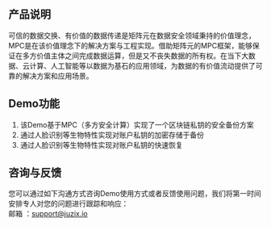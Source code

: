 ## 产品说明 ##
可信的数据交换、有价值的数据传递是矩阵元在数据安全领域秉持的价值理念，MPC是在该价值理念下的解决方案与工程实现。借助矩阵元的MPC框架，能够保证在多方价值主体之间完成数据运算，但是又不丧失数据的所有权。在当下大数据、云计算、人工智能等以数据为基石的应用领域，为数据的有价值流动提供了可靠的解决方案和应用场景。

## Demo功能 ##
1. 该Demo基于MPC（多方安全计算）实现了一个区块链私钥的安全备份方案  
2. 通过人脸识别等生物特性实现对账户私钥的加密存储于备份  
3. 通过人脸识别等生物特性实现对账户私钥的快速恢复  

## 咨询与反馈 ##
您可以通过如下沟通方式咨询Demo使用方式或者反馈使用问题，我们将第一时间安排专人对您的问题进行跟踪和响应：  
邮箱 ：support@juzix.io  
